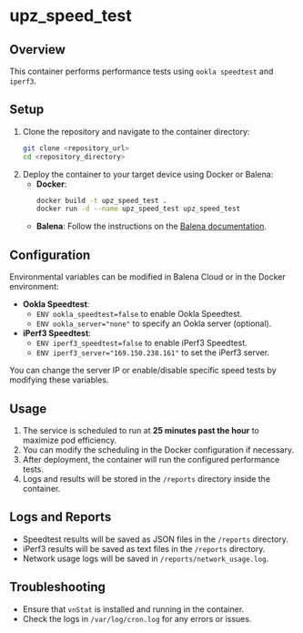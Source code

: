# upz_speed_test

## Overview  
This container performs performance tests using `ookla speedtest` and `iperf3`.  

## Setup  
1. Clone the repository and navigate to the container directory:
    ```sh
    git clone <repository_url>
    cd <repository_directory>
    ```
2. Deploy the container to your target device using Docker or Balena:
    - **Docker**:
        ```sh
        docker build -t upz_speed_test .
        docker run -d --name upz_speed_test upz_speed_test
        ```
    - **Balena**:
        Follow the instructions on the [Balena documentation](https://www.balena.io/docs/).

## Configuration  
Environmental variables can be modified in Balena Cloud or in the Docker environment:
- **Ookla Speedtest**:  
  - `ENV ookla_speedtest=false` to enable Ookla Speedtest.  
  - `ENV ookla_server="none"` to specify an Ookla server (optional).  
- **iPerf3 Speedtest**:  
  - `ENV iperf3_speedtest=false` to enable iPerf3 Speedtest.  
  - `ENV iperf3_server="169.150.238.161"` to set the iPerf3 server.  

You can change the server IP or enable/disable specific speed tests by modifying these variables.  

## Usage  
1. The service is scheduled to run at **25 minutes past the hour** to maximize pod efficiency.  
2. You can modify the scheduling in the Docker configuration if necessary.
3. After deployment, the container will run the configured performance tests.
4. Logs and results will be stored in the `/reports` directory inside the container.

## Logs and Reports
- Speedtest results will be saved as JSON files in the `/reports` directory.
- iPerf3 results will be saved as text files in the `/reports` directory.
- Network usage logs will be saved in `/reports/network_usage.log`.

## Troubleshooting
- Ensure that `vnStat` is installed and running in the container.
- Check the logs in `/var/log/cron.log` for any errors or issues.
